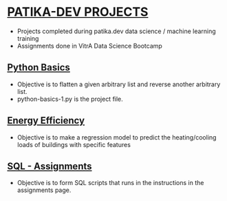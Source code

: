 # [PATIKA-DEV PROJECTS](https://www.patika.dev/)
* Projects completed during patika.dev data science / machine learning training 
* Assignments done in VitrA Data Science Bootcamp

## [Python Basics](https://www.patika.dev/egitimler/veri-bilimi-patikasi/python-temel)

* Objective is to flatten a given arbitrary list and reverse another arbitrary list.
* python-basics-1.py is the project file.

## [Energy Efficiency](https://github.com/sadicesur/energy-efficiency-kaggle)

* Objective is to make a regression model to predict the heating/cooling loads of buildings with specific features

## [SQL - Assignments](https://app.patika.dev/egitimler/veri-bilimi-patikasi/sql/)
* Objective is to form SQL scripts that runs in the instructions in the assignments page.



